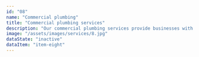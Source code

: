 ```yaml
---
id: "08"
name: "Commercial plumbing"
title: "Commercial plumbing services"
description: "Our commercial plumbing services provide businesses with reliable and efficient plumbing solutions, minimizing downtime and maximizing productivity."
image: "/assets/images/services/8.jpg"
dataState: "inactive"
dataItem: "item-eight"
---
```

